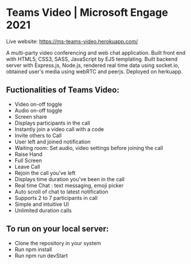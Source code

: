 # Teams Video | Microsoft Engage 2021

Live website: https://ms-teams-video.herokuapp.com/

A multi-party video conferencing and web chat application.
Built front end with HTML5, CSS3, SASS, JavaScript by EJS templating.
Built backend server with Express.js, Node.js, rendered real time data using socket.io, obtained user's media using webRTC and peerjs.
Deployed on herkuapp.

## Fuctionalities of Teams Video:
- Video on-off toggle
- Audio on-off toggle
- Screen share
- Displays participants in the call
- Instantly join a video call with a code
- Invite others to Call
- User left and joined notification
- Waiting room: Set audio, video settings before joining the call
- Raise Hand
- Full Screen
- Leave Call
- Rejoin the call you've left
- Displays time duration you've been in the call
- Real time Chat : text messaging, emoji picker
- Auto scroll of chat to latest notification
- Supports 2 to 7 participants in call
- Simple and intuitive UI
- Unlimited duration calls

## To run on your local server:
- Clone the repository in your system
- Run npm install
- Run npm run devStart

